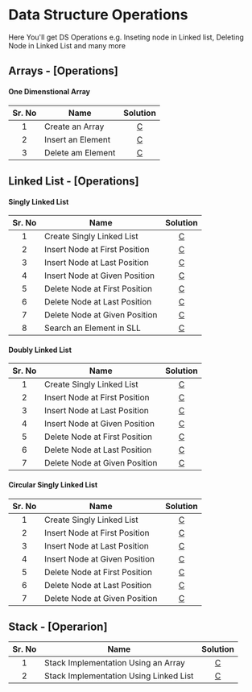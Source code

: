 # Data Structure Operations
Here You'll get DS Operations e.g. Inseting node in Linked list, Deleting Node in Linked List and many more

## Arrays - [Operations]


#### One Dimenstional Array

| Sr. No    |   Name            |   Solution    |
|:---------:|-------------------|:-------------:|
| 1 | Create an Array           | [C](https://github.com/j471n/Data-Structure-Operations/blob/main/Arrays/One%20Dimenstional%20Arrays/C/Creating_An_Array.c)        |
| 2 | Insert an Element         | [C](https://github.com/j471n/Data-Structure-Operations/blob/main/Arrays/One%20Dimenstional%20Arrays/C/Inserting_an_element_in_an_array.c) |
| 3 | Delete am Element         | [C](https://github.com/j471n/Data-Structure-Operations/blob/main/Arrays/One%20Dimenstional%20Arrays/C/Delete_an_element_in_an_array.c)  |


## Linked List - [Operations]

#### Singly Linked List

| Sr. No    |   Name            |   Solution    |
|:---------:|-------------------|:-------------:|
| 1 | Create Singly Linked List     | [C](https://github.com/j471n/Data-Structure-Operations/blob/main/Linked%20List/Singly%20Linked%20List/C/Create_Singly_Linked_List.c)        |
| 2 | Insert Node at First Position | [C](https://github.com/j471n/Data-Structure-Operations/blob/main/Linked%20List/Singly%20Linked%20List/C/Insert_element_at_first_position.c) |
| 3 | Insert Node at Last Position  | [C](https://github.com/j471n/Data-Structure-Operations/blob/main/Linked%20List/Singly%20Linked%20List/C/Insert_element_at_last_position.c)  |
| 4 | Insert Node at Given Position | [C](https://github.com/j471n/Data-Structure-Operations/blob/main/Linked%20List/Singly%20Linked%20List/C/Insert_element_at_given_position.c) |
| 5 | Delete Node at First Position | [C](https://github.com/j471n/Data-Structure-Operations/blob/main/Linked%20List/Singly%20Linked%20List/C/Delete_element_at_first_position.c) |
| 6 | Delete Node at Last Position  | [C](https://github.com/j471n/Data-Structure-Operations/blob/main/Linked%20List/Singly%20Linked%20List/C/Delete_element_at_last_position.c)  |
| 7 | Delete Node at Given Position | [C](https://github.com/j471n/Data-Structure-Operations/blob/main/Linked%20List/Singly%20Linked%20List/C/Delete_node_at_given-position.c)    |
| 8 | Search an Element in SLL      | [C](https://github.com/j471n/Data-Structure-Operations/blob/main/Linked%20List/Singly%20Linked%20List/C/Search_an_element_in_Linked_List.c) |

#### Doubly Linked List

| Sr. No    |   Name            |   Solution    |
|:---------:|-------------------|:-------------:|
| 1 | Create Singly Linked List     | [C](https://github.com/j471n/Data-Structure-Operations/blob/main/Linked%20List/Doubly%20Linked%20List/C/Create_Doubly_Linked_List.c)        |
| 2 | Insert Node at First Position | [C](https://github.com/j471n/Data-Structure-Operations/blob/main/Linked%20List/Doubly%20Linked%20List/C/Insert_node_at_first_position.c)    |
| 3 | Insert Node at Last Position  | [C](https://github.com/j471n/Data-Structure-Operations/blob/main/Linked%20List/Doubly%20Linked%20List/C/Insert_node_at_last_position.c)     |
| 4 | Insert Node at Given Position | [C](https://github.com/j471n/Data-Structure-Operations/blob/main/Linked%20List/Doubly%20Linked%20List/C/Insert_node_at_given_position.c)    |
| 5 | Delete Node at First Position | [C](https://github.com/j471n/Data-Structure-Operations/blob/main/Linked%20List/Doubly%20Linked%20List/C/Delete_node_at_first_position.c)    |
| 6 | Delete Node at Last Position  | [C](https://github.com/j471n/Data-Structure-Operations/blob/main/Linked%20List/Doubly%20Linked%20List/C/Delete_node_at_last_position.c)     |
| 7 | Delete Node at Given Position | [C](https://github.com/j471n/Data-Structure-Operations/blob/main/Linked%20List/Doubly%20Linked%20List/C/Delete_node_at_given-position.c)    |


#### Circular Singly Linked List

| Sr. No    |   Name            |   Solution    |
|:---------:|-------------------|:-------------:|
| 1 | Create Singly Linked List     | [C](https://github.com/j471n/Data-Structure-Operations/blob/main/Linked%20List/Circular%20Singly%20Linked%20List/C/Create_Circular_Linked_List.c)        |
| 2 | Insert Node at First Position | [C](https://github.com/j471n/Data-Structure-Operations/blob/main/Linked%20List/Circular%20Singly%20Linked%20List/C/Insert_node_at_first.c)    |
| 3 | Insert Node at Last Position  | [C](https://github.com/j471n/Data-Structure-Operations/blob/main/Linked%20List/Circular%20Singly%20Linked%20List/C/Inser_node_at_last.c)     |
| 4 | Insert Node at Given Position | [C](https://github.com/j471n/Data-Structure-Operations/blob/main/Linked%20List/Circular%20Singly%20Linked%20List/C/Insert_node_at_given.c)    |
| 5 | Delete Node at First Position | [C](https://github.com/j471n/Data-Structure-Operations/blob/main/Linked%20List/Circular%20Singly%20Linked%20List/C/Delete_node_at_first.c)    |
| 6 | Delete Node at Last Position  | [C](https://github.com/j471n/Data-Structure-Operations/blob/main/Linked%20List/Circular%20Singly%20Linked%20List/C/Delete_node_at_last.c)     |
| 7 | Delete Node at Given Position | [C](https://github.com/j471n/Data-Structure-Operations/blob/main/Linked%20List/Circular%20Singly%20Linked%20List/C/Delete_node_at_given.c)    |


## Stack - [Operarion]

| Sr. No    |   Name            |   Solution    |
|:---------:|-------------------|:-------------:|
| 1 | Stack Implementation Using an Array    | [C](https://github.com/j471n/Data-Structure-Operations/blob/main/Stack/C/Stack_Usin_Array.c)      |
| 2 | Stack Implementation Using Linked List | [C](https://github.com/j471n/Data-Structure-Operations/blob/main/Stack/C/Stack_Using_Linked_List.c)      |